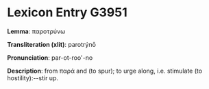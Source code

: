 # Lexicon Entry G3951

**Lemma**: παροτρύνω

**Transliteration (xlit)**: parotrýnō

**Pronunciation**: par-ot-roo'-no

**Description**:
from παρά and  (to spur); to urge along, i.e. stimulate (to hostility):--stir up.
